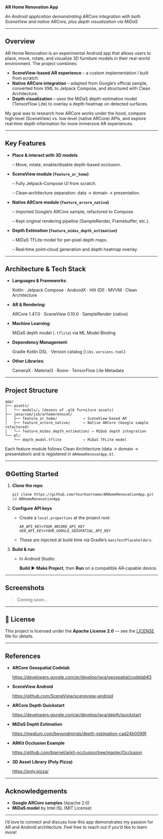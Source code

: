 **AR Home Renovation App**

*An Android application demonstrating ARCore integration with both SceneView and native ARCore, plus depth visualization via MiDaS*

---

## Overview

AR Home Renovation is an experimental Android app that allows users to place, move, rotate, and visualize 3D furniture models in their real-world environment. The project combines:

- **SceneView-based AR experience** – a custom implementation I built from scratch.
- **Native ARCore integration** – adapted from Google’s official sample, converted from XML to Jetpack Compose, and structured with Clean Architecture.
- **Depth visualization** – uses the MiDaS depth-estimation model (TensorFlow Lite) to overlay a depth heatmap on detected surfaces.

My goal was to research how ARCore works under the hood, compare high‑level (SceneView) vs. low‑level (native ARCore) APIs, and explore real‑time depth information for more immersive AR experiences.

---

## Key Features

- **Place & interact with 3D models**
    
    – Move, rotate, enable/disable depth-based occlusion.
    
- **SceneView module (`feature_ar_home`)**
    
    – Fully Jetpack‑Compose UI from scratch.
    
    – Clean‑architecture separation: data → domain → presentation.
    
- **Native ARCore module (`feature_arcore_native`)**
    
    – Imported Google’s ARCore sample, refactored to Compose.
    
    – Kept original rendering pipeline (SampleRender, Framebuffer, etc.).
    
- **Depth Estimation (`feature_midas_depth_estimation`)**
    
    – MiDaS TFLite model for per‑pixel depth maps.
    
    – Real‑time point‑cloud generation and depth heatmap overlay.
    

---

## Architecture & Tech Stack

- **Languages & Frameworks**:
    
    Kotlin · Jetpack Compose · AndroidX · Hilt (DI) · MVVM · Clean Architecture
    
- **AR & Rendering**:
    
    ARCore 1.47.0 · SceneView 0.10.0 · SampleRender (native)
    
- **Machine Learning**:
    
    MiDaS depth model (`.tflite`) via ML Model Binding
    
- **Dependency Management**:
    
    Gradle Kotlin DSL · Version catalog (`libs.versions.toml`)
    
- **Other Libraries**:
    
    CameraX · Material3 · Room · TensorFlow Lite Metadata
    

---

## Project Structure

```
app/
├── assets/
│   └── models/… (dozens of .glb furniture assets)
├── java/com/jsb/arhomerenovat/
│   ├── feature_ar_home/            ← SceneView‑based AR
│   ├── feature_arcore_native/      ← Native ARCore (Google sample refactored)
│   └── feature_midas_depth_estimation/ ← MiDaS depth integration
└── ml/
    └── depth_model.tflite          ← MiDaS TFLite model

```

Each feature module follows Clean Architecture (data → domain → presentation) and is registered in `ARHomeRenovatApp.kt`.

---

## ⚙Getting Started

1. **Clone the repo**
    
    ```bash
    git clone https://github.com/YourUsername/ARHomeRenovationApp.git
    cd ARHomeRenovationApp
    
    ```
    
2. **Configure API keys**
    - Create a `local.properties` at the project root:
        
        ```
        AR_API_KEY=YOUR_ARCORE_API_KEY
        GEO_API_KEY=YOUR_GOOGLE_GEOSPATIAL_API_KEY
        
        ```
        
    - These are injected at build time via Gradle’s `manifestPlaceholders`.
3. **Build & run**
    - In Android Studio:
        
        **Build** ▶ **Make Project**, then **Run** on a compatible AR‑capable device.
        

---

## Screenshots

> Coming soon…
> 

---

## 📄 License

This project is licensed under the **Apache License 2.0** — see the [LICENSE](./LICENSE) file for details.

---

## References

- **ARCore Geospatial Codelab**
    
    https://developers.google.com/ar/develop/java/geospatial/codelab#3
    
- **SceneView Android**
    
    https://github.com/SceneView/sceneview-android
    
- **ARCore Depth Quickstart**
    
    https://developers.google.com/ar/develop/java/depth/quickstart
    
- **MiDaS Depth Estimation**
    
    https://medium.com/beyondminds/depth-estimation-cad24b0099f
    
- **ARKit Occlusion Example**
    
    https://github.com/bjarnel/arkit-occlusion/tree/master/Occlusion
    
- **3D Asset Library (Poly.Pizza)**
    
    https://poly.pizza/
    

---

## Acknowledgements

- **Google ARCore samples** (Apache 2.0)
- **MiDaS model** by Intel ISL (MIT License)

---

I’d love to connect and discuss how this app demonstrates my passion for AR and Android architecture. Feel free to reach out if you’d like to learn more!
